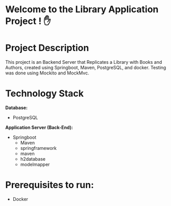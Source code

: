 
# Welcome to the Library Application Project ! :hand:


# Project Description
This project is an Backend Server that Replicates a Library with Books and Authors, created using Springboot, Maven,  PostgreSQL, and docker. Testing was done using Mockito and MockMvc. 

# Technology Stack

**Database:** <br>
- PostgreSQL <br>


**Application Server (Back-End):** <br>
- Springboot
    - Maven <br>
    -  springframework <br>
    -  maven  <br>
    -  h2database  <br>
    -  modelmapper  <br>

# Prerequisites to run:
- Docker







